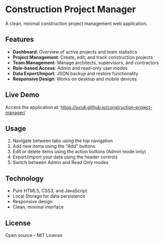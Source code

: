 # Construction Project Manager

A clean, minimal construction project management web application.

## Features

- **Dashboard**: Overview of active projects and team statistics
- **Project Management**: Create, edit, and track construction projects
- **Team Management**: Manage architects, supervisors, and contractors
- **Role-based Access**: Admin and read-only user modes
- **Data Export/Import**: JSON backup and restore functionality
- **Responsive Design**: Works on desktop and mobile devices

## Live Demo

Access the application at: https://juruk.github.io/construction-project-manager/

## Usage

1. Navigate between tabs using the top navigation
2. Add new items using the "Add" buttons
3. Edit or delete items using the action buttons (Admin mode only)
4. Export/import your data using the header controls
5. Switch between Admin and Read Only modes

## Technology

- Pure HTML5, CSS3, and JavaScript
- Local Storage for data persistence
- Responsive design
- Clean, minimal interface

## License

Open source - MIT License